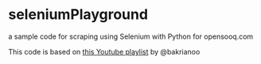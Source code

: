# seleniumPlayground
a sample code for scraping using Selenium with Python for opensooq.com 

This code is based on [this Youtube playlist](https://www.youtube.com/playlist?list=PLvLvlVqNQGHD1XUJSYfYezvs9gLdaWHId) by @bakrianoo
